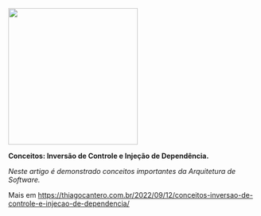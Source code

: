 <div class="container">
    <img src="https://thiagocantero.com.br/wp-content/uploads/2022/06/cropped-thicantero_branco.png" width="260" height="275" />
</div>

**Conceitos: Inversão de Controle e Injeção de Dependência.**

*Neste artigo é demonstrado conceitos importantes da Arquitetura de Software.*

Mais em https://thiagocantero.com.br/2022/09/12/conceitos-inversao-de-controle-e-injecao-de-dependencia/
